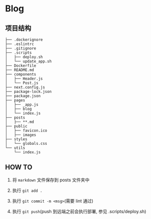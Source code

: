 # Blog

## 项目结构

```plain
├── .dockerignore
├── .eslintrc
├── .gitignore
├── .scripts
│   ├── deploy.sh
│   └── update_app.sh
├── Dockerfile
├── README.md
├── components
│   ├── Header.js
│   └── Post.js
├── next.config.js
├── package-lock.json
├── package.json
├── pages
│   ├── _app.js
│   ├── blog
│   └── index.js
├── posts
│   ├── **.md
├── public
│   ├── favicon.ico
│   ├── images
├── styles
│   └── globals.css
└── utils
    └── index.js
```

## HOW TO

1. 将 `markdown` 文件保存到 posts 文件夹中

2. 执行 `git add .`

3. 执行 `git commit -m <msg>`(需要 lint 通过)

3. 执行 `git push`(push 到远端之前会执行部署, 参见 .scripts/deploy.sh)
